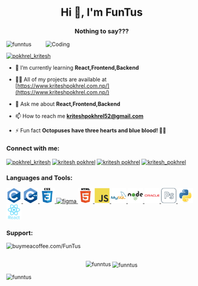 
<h1 align="center">Hi 👋, I'm FunTus</h1>
<h3 align="center">Nothing to say???</h3>
<img align="right" alt="Coding" width="400" src="https://media.tenor.com/rePDfDWO3XoAAAAd/hacking.gif">
<p align="left"> <img src="https://komarev.com/ghpvc/?username=funntus&label=Profile%20views&color=0e75b6&style=flat" alt="funntus" /> </p>

<p align="left"> <a href="https://twitter.com/pokhrel_kritesh" target="blank"><img src="https://img.shields.io/twitter/follow/pokhrel_kritesh?logo=twitter&style=for-the-badge" alt="pokhrel_kritesh" /></a> </p>

- 🌱 I’m currently learning **React,Frontend,Backend**

- 👨‍💻 All of my projects are available at [https://www.kriteshpokhrel.com.np/](https://www.kriteshpokhrel.com.np/)

- 💬 Ask me about **React,Frontend,Backend**

- 📫 How to reach me **kriteshpokhrel52@gmail.com**

- ⚡ Fun fact **Octopuses have three hearts and blue blood! 🐙💙**

<h3 align="left">Connect with me:</h3>
<p align="left">
<a href="https://twitter.com/pokhrel_kritesh" target="blank"><img align="center" src="https://raw.githubusercontent.com/rahuldkjain/github-profile-readme-generator/master/src/images/icons/Social/twitter.svg" alt="pokhrel_kritesh" height="30" width="40" /></a>
<a href="https://linkedin.com/in/kritesh pokhrel" target="blank"><img align="center" src="https://raw.githubusercontent.com/rahuldkjain/github-profile-readme-generator/master/src/images/icons/Social/linked-in-alt.svg" alt="kritesh pokhrel" height="30" width="40" /></a>
<a href="https://fb.com/kritesh pokhrel" target="blank"><img align="center" src="https://raw.githubusercontent.com/rahuldkjain/github-profile-readme-generator/master/src/images/icons/Social/facebook.svg" alt="kritesh pokhrel" height="30" width="40" /></a>
<a href="https://instagram.com/kritesh_pokhrel" target="blank"><img align="center" src="https://raw.githubusercontent.com/rahuldkjain/github-profile-readme-generator/master/src/images/icons/Social/instagram.svg" alt="kritesh_pokhrel" height="30" width="40" /></a>
</p>

<h3 align="left">Languages and Tools:</h3>
<p align="left"> <a href="https://www.cprogramming.com/" target="_blank" rel="noreferrer"> <img src="https://raw.githubusercontent.com/devicons/devicon/master/icons/c/c-original.svg" alt="c" width="40" height="40"/> </a> <a href="https://www.w3schools.com/cpp/" target="_blank" rel="noreferrer"> <img src="https://raw.githubusercontent.com/devicons/devicon/master/icons/cplusplus/cplusplus-original.svg" alt="cplusplus" width="40" height="40"/> </a> <a href="https://www.w3schools.com/css/" target="_blank" rel="noreferrer"> <img src="https://raw.githubusercontent.com/devicons/devicon/master/icons/css3/css3-original-wordmark.svg" alt="css3" width="40" height="40"/> </a> <a href="https://www.figma.com/" target="_blank" rel="noreferrer"> <img src="https://www.vectorlogo.zone/logos/figma/figma-icon.svg" alt="figma" width="40" height="40"/> </a> <a href="https://www.w3.org/html/" target="_blank" rel="noreferrer"> <img src="https://raw.githubusercontent.com/devicons/devicon/master/icons/html5/html5-original-wordmark.svg" alt="html5" width="40" height="40"/> </a> <a href="https://developer.mozilla.org/en-US/docs/Web/JavaScript" target="_blank" rel="noreferrer"> <img src="https://raw.githubusercontent.com/devicons/devicon/master/icons/javascript/javascript-original.svg" alt="javascript" width="40" height="40"/> </a> <a href="https://www.mysql.com/" target="_blank" rel="noreferrer"> <img src="https://raw.githubusercontent.com/devicons/devicon/master/icons/mysql/mysql-original-wordmark.svg" alt="mysql" width="40" height="40"/> </a> <a href="https://nodejs.org" target="_blank" rel="noreferrer"> <img src="https://raw.githubusercontent.com/devicons/devicon/master/icons/nodejs/nodejs-original-wordmark.svg" alt="nodejs" width="40" height="40"/> </a> <a href="https://www.oracle.com/" target="_blank" rel="noreferrer"> <img src="https://raw.githubusercontent.com/devicons/devicon/master/icons/oracle/oracle-original.svg" alt="oracle" width="40" height="40"/> </a> <a href="https://www.photoshop.com/en" target="_blank" rel="noreferrer"> <img src="https://raw.githubusercontent.com/devicons/devicon/master/icons/photoshop/photoshop-line.svg" alt="photoshop" width="40" height="40"/> </a> <a href="https://www.python.org" target="_blank" rel="noreferrer"> <img src="https://raw.githubusercontent.com/devicons/devicon/master/icons/python/python-original.svg" alt="python" width="40" height="40"/> </a> <a href="https://reactjs.org/" target="_blank" rel="noreferrer"> <img src="https://raw.githubusercontent.com/devicons/devicon/master/icons/react/react-original-wordmark.svg" alt="react" width="40" height="40"/> </a> </p>

<h3 align="left">Support:</h3>
<p><a href="https://www.buymeacoffee.com/ buymeacoffee.com/FunTus "> <img align="left" src="https://cdn.buymeacoffee.com/buttons/v2/default-yellow.png" height="50" width="210" alt=" buymeacoffee.com/FunTus " /></a></p><br><br>

<p><img align="left" src="https://github-readme-stats.vercel.app/api/top-langs?username=funntus&show_icons=true&locale=en&layout=compact" alt="funntus" /></p>

<p>&nbsp;<img align="center" src="https://github-readme-stats.vercel.app/api?username=funntus&show_icons=true&locale=en" alt="funntus" /></p>

<p><img align="center" src="https://github-readme-streak-stats.herokuapp.com/?user=funntus&" alt="funntus" /></p>
